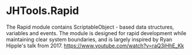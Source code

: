 ﻿# JHTools.Rapid

The Rapid module contains ScriptableObject - based data structures, variables and events. The module is designed for rapid development while maintaining clear system boundaries, and is largely inspired by Ryan Hipple's talk from 2017. https://www.youtube.com/watch?v=raQ3iHhE_Kk